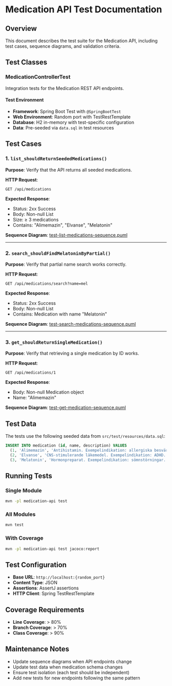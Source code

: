 # Medication API Test Documentation

## Overview
This document describes the test suite for the Medication API, including test cases, sequence diagrams, and validation criteria.

## Test Classes

### MedicationControllerTest
Integration tests for the Medication REST API endpoints.

#### Test Environment
- **Framework**: Spring Boot Test with `@SpringBootTest`
- **Web Environment**: Random port with TestRestTemplate
- **Database**: H2 in-memory with test-specific configuration
- **Data**: Pre-seeded via `data.sql` in test resources

## Test Cases

### 1. `list_shouldReturnSeededMedications()`
**Purpose**: Verify that the API returns all seeded medications.

**HTTP Request**:
```
GET /api/medications
```

**Expected Response**:
- Status: 2xx Success
- Body: Non-null List<Medication>
- Size: ≥ 3 medications
- Contains: "Alimemazin", "Elvanse", "Melatonin"

**Sequence Diagram**: [test-list-medications-sequence.puml](test-list-medications-sequence.puml)

---

### 2. `search_shouldFindMelatoninByPartial()`
**Purpose**: Verify that partial name search works correctly.

**HTTP Request**:
```
GET /api/medications/search?name=mel
```

**Expected Response**:
- Status: 2xx Success
- Body: Non-null List<Medication>
- Contains: Medication with name "Melatonin"

**Sequence Diagram**: [test-search-medications-sequence.puml](test-search-medications-sequence.puml)

---

### 3. `get_shouldReturnSingleMedication()`
**Purpose**: Verify that retrieving a single medication by ID works.

**HTTP Request**:
```
GET /api/medications/1
```

**Expected Response**:
- Body: Non-null Medication object
- Name: "Alimemazin"

**Sequence Diagram**: [test-get-medication-sequence.puml](test-get-medication-sequence.puml)

## Test Data
The tests use the following seeded data from `src/test/resources/data.sql`:

```sql
INSERT INTO medication (id, name, description) VALUES
  (1, 'Alimemazin', 'Antihistamin. Exempelindikation: allergiska besvär.'),
  (2, 'Elvanse', 'CNS-stimulerande läkemedel. Exempelindikation: ADHD.'),
  (3, 'Melatonin', 'Hormonpreparat. Exempelindikation: sömnstörningar.');
```

## Running Tests

### Single Module
```bash
mvn -pl medication-api test
```

### All Modules
```bash
mvn test
```

### With Coverage
```bash
mvn -pl medication-api test jacoco:report
```

## Test Configuration
- **Base URL**: `http://localhost:{random_port}`
- **Content Type**: JSON
- **Assertions**: AssertJ assertions
- **HTTP Client**: Spring TestRestTemplate

## Coverage Requirements
- **Line Coverage**: > 80%
- **Branch Coverage**: > 70%
- **Class Coverage**: > 90%

## Maintenance Notes
- Update sequence diagrams when API endpoints change
- Update test data when medication schema changes
- Ensure test isolation (each test should be independent)
- Add new tests for new endpoints following the same pattern